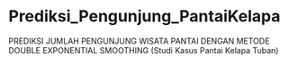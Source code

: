 # Prediksi_Pengunjung_PantaiKelapa
PREDIKSI JUMLAH PENGUNJUNG WISATA PANTAI  DENGAN METODE  DOUBLE  EXPONENTIAL SMOOTHING  (Studi Kasus Pantai Kelapa Tuban)
